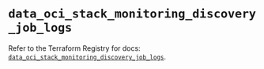 # `data_oci_stack_monitoring_discovery_job_logs`

Refer to the Terraform Registry for docs: [`data_oci_stack_monitoring_discovery_job_logs`](https://registry.terraform.io/providers/oracle/oci/7.19.0/docs/data-sources/stack_monitoring_discovery_job_logs).
